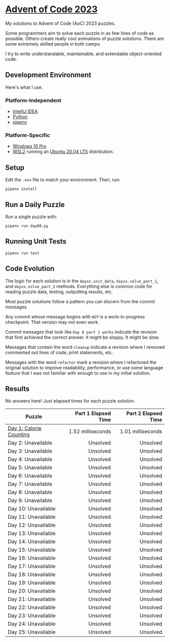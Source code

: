 # [Advent of Code 2023](https://adventofcode.com/2023)

My solutions to Advent of Code (AoC) 2023 puzzles.

Some programmers aim to solve each puzzle in as few lines of code as possible.
Others create really cool animations of puzzle solutions. There are some
extremely skilled people in both camps.

I try to write understandable, maintainable, and extendable object-oriented
code.

## Development Environment

Here's what I use.

### Platform-Independent

* [IntelliJ IDEA](https://www.jetbrains.com/idea/)
* [Python](https://www.python.org/)
* [pipenv](https://pipenv.pypa.io/en/latest/)

### Platform-Specific

* [Windows 10 Pro](https://www.microsoft.com/en-us/software-download/windows10)
* [WSL2](https://learn.microsoft.com/en-us/windows/wsl/install) running
  an [Ubuntu 20.04 LTS](https://ubuntu.com/) distribution.

## Setup
Edit the `.env` file to match your environment. Then, run:

    pipenv install

## Run a Daily Puzzle

Run a single puzzle with:

    pipenv run day08.py

## Running Unit Tests

    pipenv run test

## Code Evolution

The logic for each solution is in the `dayxx.init_data`, `dayxx.solve_part_1`,
and `dayxx.solve_part_2` methods. Everything else is common code for reading
puzzle data, testing, outputting results, etc.

Most puzzle solutions follow a pattern you can discern from the commit
messages.

Any commit whose message begins with `WIP` is a work-in-progress checkpoint.
That version may not even work.

Commit messages that look like `Day 8 part 1 works` indicate the revision
that first achieved the correct answer. It might be sloppy. It might be slow.

Messages that contain the word `cleanup` indicate a revision where I removed
commented out lines of code, print statements, etc.

Messages with the word `refactor` mark a revision where I refactored the
original solution to improve readability, performance, or use some language
feature that I was not familiar with enough to use in my initial solution. 

## Results

No answers here! Just elapsed times for each puzzle solution.

| Puzzle                                                     | Part 1 Elapsed Time | Part 2 Elapsed Time |
|------------------------------------------------------------|--------------------:|--------------------:|
| [Day 1: Calorie Counting](https://adventofcode.com/2022/1) |   1.52 milliseconds |   1.01 milliseconds |
| Day  2: Unavailable                                        |            Unsolved |            Unsolved |
| Day  3: Unavailable                                        |            Unsolved |            Unsolved |
| Day  4: Unavailable                                        |            Unsolved |            Unsolved |
| Day  5: Unavailable                                        |            Unsolved |            Unsolved |
| Day  6: Unavailable                                        |            Unsolved |            Unsolved |
| Day  7: Unavailable                                        |            Unsolved |            Unsolved |
| Day  8: Unavailable                                        |            Unsolved |            Unsolved |
| Day  9: Unavailable                                        |            Unsolved |            Unsolved |
| Day 10: Unavailable                                        |            Unsolved |            Unsolved |
| Day 11: Unavailable                                        |            Unsolved |            Unsolved |
| Day 12: Unavailable                                        |            Unsolved |            Unsolved |
| Day 13: Unavailable                                        |            Unsolved |            Unsolved |
| Day 14: Unavailable                                        |            Unsolved |            Unsolved |
| Day 15: Unavailable                                        |            Unsolved |            Unsolved |
| Day 16: Unavailable                                        |            Unsolved |            Unsolved |
| Day 17: Unavailable                                        |            Unsolved |            Unsolved |
| Day 18: Unavailable                                        |            Unsolved |            Unsolved |
| Day 19: Unavailable                                        |            Unsolved |            Unsolved |
| Day 20: Unavailable                                        |            Unsolved |            Unsolved |
| Day 21: Unavailable                                        |            Unsolved |            Unsolved |
| Day 22: Unavailable                                        |            Unsolved |            Unsolved |
| Day 23: Unavailable                                        |            Unsolved |            Unsolved |
| Day 24: Unavailable                                        |            Unsolved |            Unsolved |
| Day 25: Unavailable                                        |            Unsolved |            Unsolved |
